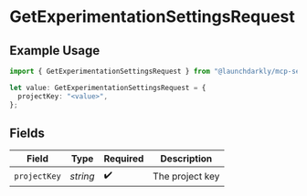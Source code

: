 # GetExperimentationSettingsRequest

## Example Usage

```typescript
import { GetExperimentationSettingsRequest } from "@launchdarkly/mcp-server/models/operations";

let value: GetExperimentationSettingsRequest = {
  projectKey: "<value>",
};
```

## Fields

| Field              | Type               | Required           | Description        |
| ------------------ | ------------------ | ------------------ | ------------------ |
| `projectKey`       | *string*           | :heavy_check_mark: | The project key    |